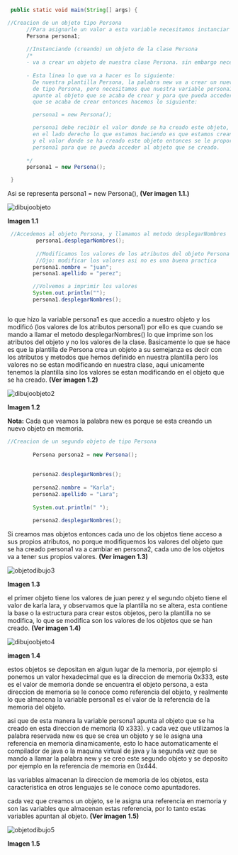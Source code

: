   
  `````` java
  
   public static void main(String[] args) {

  //Creacion de un objeto tipo Persona    
        //Para asignarle un valor a esta variable necesitamos instanciar nuestra clase persona.
        Persona persona1;
        
        //Instanciando (creando) un objeto de la clase Persona
        /*
        - va a crear un objeto de nuestra clase Persona. sin embargo necesitamos asignarlo a nuestra variable persona1 de lo contrario no vamos a poder acceder a este objeto.
        
        - Esta linea lo que va a hacer es lo siguiente:
          De nuestra plantilla Persona, la palabra new va a crear un nuevo objeto
          de tipo Persona, pero necesitamos que nuestra variable persona1
          apunte al objeto que se acaba de crear y para que pueda acceder al objeto
          que se acaba de crear entonces hacemos lo siguiente:

          persona1 = new Persona();

          persona1 debe recibir el valor donde se ha creado este objeto,
          en el lado derecho lo que estamos haciendo es que estamos creando el objeto
          y el valor donde se ha creado este objeto entonces se le proporciona a la
          persona1 para que se pueda acceder al objeto que se creado.
        
        */
        persona1 = new Persona(); 

   }
``````

Asi se representa persona1 = new Persona(), **(Ver imagen 1.1.)**

![dibujoobjeto](/imagenesjava/dibujoobjeto.png "dibujoobjeto")

**Imagen 1.1**


`````` java
 //Accedemos al objeto Persona, y llamamos al metodo desplegarNombres
         persona1.desplegarNombres();
        
         //Modificamos los valores de los atributos del objeto Persona
         //Ojo: modificar los valores asi no es una buena practica
        persona1.nombre = "juan";
        persona1.apellido = "perez";

        //Volvemos a imprimir los valores
        System.out.println("");
        persona1.desplegarNombres();



``````

lo que hizo la variable persona1 es que accedio a nuestro objeto y los modificó (los valores de los atributos persona1)
por ello es que cuando se mando a llamar el metodo desplegarNombres()
lo que imprime son los atributos del objeto y no los valores de la clase.
Basicamente lo que se hace es que la plantilla de Persona crea un
objeto a su semejanza es decir con los atributos y metodos que hemos definido
en nuestra plantilla pero los valores no se estan modificando en nuestra
clase, aqui unicamente tenemos la plantilla sino los valores se estan modificando
en el objeto que se ha creado. **(Ver imagen 1.2)**


![dibujoobjeto2](/imagenesjava/dibujoobjeto2.png "dibujoobjeto2")


**Imagen 1.2**

**Nota:** Cada que veamos la palabra new es porque se esta creando un nuevo objeto en memoria.

`````` java
//Creacion de un segundo objeto de tipo Persona
        
        Persona persona2 = new Persona();
        
        
        persona2.desplegarNombres();
        
        persona2.nombre = "Karla";
        persona2.apellido = "Lara";
        
        System.out.println(" ");
        
        persona2.desplegarNombres();

``````


Si creamos mas objetos entonces cada uno de los objetos tiene acceso a sus propios atributos,
no porque modifiquemos los valores del objeto que se ha creado persona1 va a cambiar en persona2,
cada uno de los objetos va a tener sus propios valores. **(Ver imagen 1.3)**

![objetodibujo3](/imagenesjava/objetodibujo3.png "objetodibujo3")


**Imagen 1.3**

el primer objeto tiene los valores de juan perez y el segundo objeto tiene el valor de karla lara, y observamos que la plantilla no se altera, esta contiene la base o la estructura para crear estos objetos, pero la plantilla no se modifica, lo que se modifica son los valores de los objetos que se han creado.
**(Ver imagen 1.4)**

![dibujoobjeto4](/imagenesjava/dibujoobjeto4.png "dibujoobjeto4")


**imagen 1.4**



 estos objetos se depositan en algun lugar de la memoria, por ejemplo si ponemos un valor hexadecimal que es la direccion de memoria 0x333, este es el valor de memoria donde se encuentra el objeto persona, a esta direccion de memoria se le conoce como referencia del objeto, y realmente lo que almacena la variable persona1 es el valor de la referencia de la memoria del objeto.

 asi que de esta manera la variable persona1 apunta al objeto que se ha creado en esta direccion de memoria 
 (0 x333). y cada vez que utilizamos la palabra reservada new  es que se crea un objeto y se le asigna una referencia en memoria  dinamicamente, esto lo hace automaticamente el compilador de java o la maquina virtual de java y la segunda vez que se mando a llamar la palabra new  y se creo este segundo objeto y se deposito por ejemplo en la referencia de memoria en 0x444.

 las variables almacenan la direccion de memoria de los objetos, esta caracteristica en otros lenguajes se le conoce como apuntadores.

cada vez que creamos un objeto, se le asigna una referencia en memoria y son las variables que almacenan estas referencia, por lo tanto estas variables apuntan al objeto. **(Ver imagen 1.5)**


![objetodibujo5](/imagenesjava/objetodibujo5.png "objetodibujo5")


**Imagen 1.5**